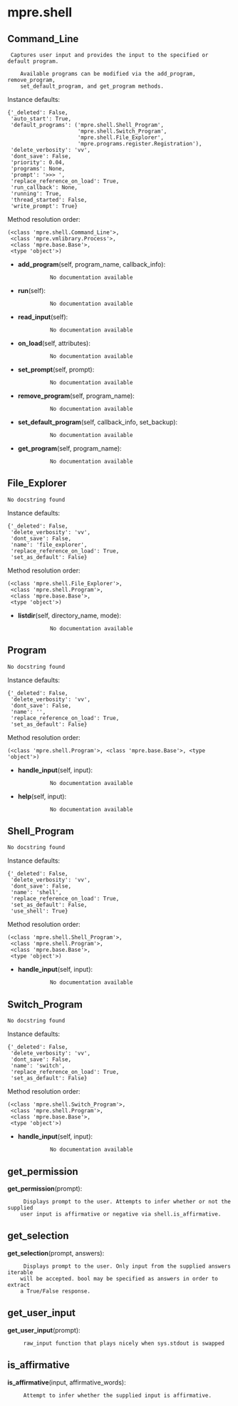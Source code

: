 mpre.shell
==============



Command_Line
--------------

	 Captures user input and provides the input to the specified or default program.
    
        Available programs can be modified via the add_program, remove_program,
        set_default_program, and get_program methods.


Instance defaults: 

	{'_deleted': False,
	 'auto_start': True,
	 'default_programs': ('mpre.shell.Shell_Program',
	                      'mpre.shell.Switch_Program',
	                      'mpre.shell.File_Explorer',
	                      'mpre.programs.register.Registration'),
	 'delete_verbosity': 'vv',
	 'dont_save': False,
	 'priority': 0.04,
	 'programs': None,
	 'prompt': '>>> ',
	 'replace_reference_on_load': True,
	 'run_callback': None,
	 'running': True,
	 'thread_started': False,
	 'write_prompt': True}

Method resolution order: 

	(<class 'mpre.shell.Command_Line'>,
	 <class 'mpre.vmlibrary.Process'>,
	 <class 'mpre.base.Base'>,
	 <type 'object'>)

- **add_program**(self, program_name, callback_info):

				No documentation available


- **run**(self):

				No documentation available


- **read_input**(self):

				No documentation available


- **on_load**(self, attributes):

				No documentation available


- **set_prompt**(self, prompt):

				No documentation available


- **remove_program**(self, program_name):

				No documentation available


- **set_default_program**(self, callback_info, set_backup):

				No documentation available


- **get_program**(self, program_name):

				No documentation available


File_Explorer
--------------

	No docstring found


Instance defaults: 

	{'_deleted': False,
	 'delete_verbosity': 'vv',
	 'dont_save': False,
	 'name': 'file_explorer',
	 'replace_reference_on_load': True,
	 'set_as_default': False}

Method resolution order: 

	(<class 'mpre.shell.File_Explorer'>,
	 <class 'mpre.shell.Program'>,
	 <class 'mpre.base.Base'>,
	 <type 'object'>)

- **listdir**(self, directory_name, mode):

				No documentation available


Program
--------------

	No docstring found


Instance defaults: 

	{'_deleted': False,
	 'delete_verbosity': 'vv',
	 'dont_save': False,
	 'name': '',
	 'replace_reference_on_load': True,
	 'set_as_default': False}

Method resolution order: 

	(<class 'mpre.shell.Program'>, <class 'mpre.base.Base'>, <type 'object'>)

- **handle_input**(self, input):

				No documentation available


- **help**(self, input):

				No documentation available


Shell_Program
--------------

	No docstring found


Instance defaults: 

	{'_deleted': False,
	 'delete_verbosity': 'vv',
	 'dont_save': False,
	 'name': 'shell',
	 'replace_reference_on_load': True,
	 'set_as_default': False,
	 'use_shell': True}

Method resolution order: 

	(<class 'mpre.shell.Shell_Program'>,
	 <class 'mpre.shell.Program'>,
	 <class 'mpre.base.Base'>,
	 <type 'object'>)

- **handle_input**(self, input):

				No documentation available


Switch_Program
--------------

	No docstring found


Instance defaults: 

	{'_deleted': False,
	 'delete_verbosity': 'vv',
	 'dont_save': False,
	 'name': 'switch',
	 'replace_reference_on_load': True,
	 'set_as_default': False}

Method resolution order: 

	(<class 'mpre.shell.Switch_Program'>,
	 <class 'mpre.shell.Program'>,
	 <class 'mpre.base.Base'>,
	 <type 'object'>)

- **handle_input**(self, input):

				No documentation available


get_permission
--------------

**get_permission**(prompt):

		 Displays prompt to the user. Attempts to infer whether or not the supplied
        user input is affirmative or negative via shell.is_affirmative. 


get_selection
--------------

**get_selection**(prompt, answers):

		 Displays prompt to the user. Only input from the supplied answers iterable
        will be accepted. bool may be specified as answers in order to extract
        a True/False response. 


get_user_input
--------------

**get_user_input**(prompt):

		 raw_input function that plays nicely when sys.stdout is swapped 


is_affirmative
--------------

**is_affirmative**(input, affirmative_words):

		 Attempt to infer whether the supplied input is affirmative. 
